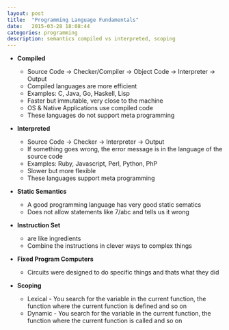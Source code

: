 ```yaml
---
layout: post
title:  "Programming Language Fundamentals"
date:   2015-03-28 18:08:44
categories: programming
description: semantics compiled vs interpreted, scoping
---
```


* __Compiled__
  * Source Code -> Checker/Compiler -> Object Code -> Interpreter -> Output
  * Compiled languages are more efficient
  * Examples: C, Java, Go, Haskell, Lisp
  * Faster but immutable, very close to the machine
  * OS & Native Applications use compiled code
  * These languages do not support meta programming

* __Interpreted__
  * Source Code -> Checker -> Interpreter -> Output
  * If something goes wrong, the error message is in the language of the source code
  * Examples: Ruby, Javascript, Perl, Python, PhP
  * Slower but more flexible
  * These languages support meta programming

* __Static Semantics__
  * A good programming language has very good static sematics
  * Does not allow statements like 7/abc and tells us it wrong

* __Instruction Set__
  * are like ingredients
  * Combine the instructions in clever ways to complex things

* __Fixed Program Computers__
  * Circuits were designed to do specific things and thats what they did

* __Scoping__
  * Lexical - You search for the variable in the current function, the function where the current function is defined and so on
  * Dynamic - You search for the variable in the current function, the function where the current function is called and so on